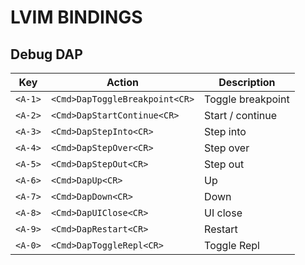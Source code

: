 # LVIM BINDINGS

## Debug DAP

| Key     | Action                         | Description       |
| ------- | ------------------------------ | ----------------- |
| `<A-1>` | `<Cmd>DapToggleBreakpoint<CR>` | Toggle breakpoint |
| `<A-2>` | `<Cmd>DapStartContinue<CR>`    | Start / continue  |
| `<A-3>` | `<Cmd>DapStepInto<CR>`         | Step into         |
| `<A-4>` | `<Cmd>DapStepOver<CR>`         | Step over         |
| `<A-5>` | `<Cmd>DapStepOut<CR>`          | Step out          |
| `<A-6>` | `<Cmd>DapUp<CR>`               | Up                |
| `<A-7>` | `<Cmd>DapDown<CR>`             | Down              |
| `<A-8>` | `<Cmd>DapUIClose<CR>`          | UI close          |
| `<A-9>` | `<Cmd>DapRestart<CR>`          | Restart           |
| `<A-0>` | `<Cmd>DapToggleRepl<CR>`       | Toggle Repl       |
